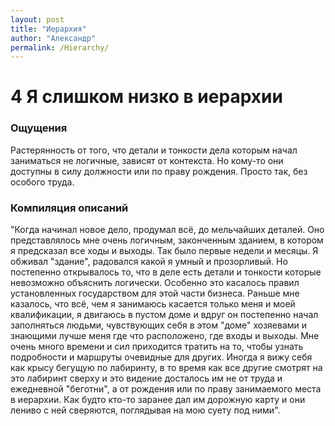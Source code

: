 ```yaml
---
layout: post
title: "Иерархия"
author: "Александр"
permalink: /Hierarchy/
---
```


# 4 Я слишком низко в иерархии

### Ощущения
Растерянность от того, что детали и тонкости дела которым начал заниматься не логичные, зависят от контекста. Но кому-то они доступны в силу должности или по праву рождения. Просто так, без особого труда.

### Компиляция описаний
"Когда начинал новое дело, продумал всё, до мельчайших деталей. Оно представлялось мне очень логичным, законченным зданием, в котором я предсказал все ходы и выходы. Так было первые недели и месяцы. Я обживал "здание", радовался какой я умный и прозорливый. Но постепенно открывалось то, что в деле есть детали и тонкости которые невозможно объяснить логически. Особенно это касалось правил установленных государством для этой части бизнеса. Раньше мне казалось, что всё, чем я занимаюсь касается только меня и моей квалификации, я двигаюсь в пустом доме и вдруг он постепенно начал заполняться людьми, чувствующих себя в этом "доме" хозяевами и знающими лучше меня где что расположено, где входы и выходы. Мне очень много времени и сил приходится тратить на то, чтобы узнать подробности и маршруты очевидные для других. Иногда я вижу себя как крысу бегущую по лабиринту, в то время как все другие смотрят на это лабиринт сверху и это видение досталось им не от труда и ежедневной "беготни", а от рождения или по праву занимаемого места в иерархии. Как будто кто-то заранее дал им дорожную карту и они лениво с ней сверяются, поглядывая на мою суету под ними".

